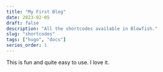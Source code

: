 ```yaml
---
title: "My First Blog"
date: 2023-02-05
draft: false
description: "All the shortcodes available in Blowfish."
slug: "shortcodes"
tags: ["hugo", "docs"]
series_order: 1
---
```


This is fun and quite easy to use. I love it.